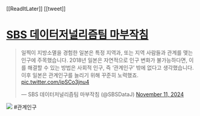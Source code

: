 [[ReadItLater]] [[tweet]]

# [SBS 데이터저널리즘팀 마부작침](https://twitter.com/SBSDataJ/status/1855773995637031366)

> 일찍이 지방소멸을 경험한 일본은 특정 지역과, 또는 지역 사람들과 관계를 맺는 인구에 주목했습니다. 2018년 일본은 자연적으로 인구 변화가 불가능하다면, 이를 해결할 수 있는 방법은 사회적 인구, 즉 ‘관계인구’ 밖에 없다고 생각했습니다. 이후 일본은 관계인구를 늘리기 위해 꾸준히 노력했죠. [pic.twitter.com/ipSCo3jnu4](https://t.co/ipSCo3jnu4)
> 
> — SBS 데이터저널리즘팀 마부작침 (@SBSDataJ) [November 11, 2024](https://twitter.com/SBSDataJ/status/1855773995637031366?ref_src=twsrc%5Etfw)


![](https://i.imgur.com/IlS1CEX.png)
#관계인구

